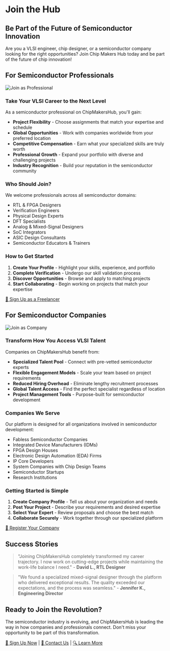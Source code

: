 # Join the Hub

## Be Part of the Future of Semiconductor Innovation

Are you a VLSI engineer, chip designer, or a semiconductor company looking for the right opportunities? Join Chip Makers Hub today and be part of the future of chip innovation!

## For Semiconductor Professionals

![Join as Professional](assets/join-professional.png)

### Take Your VLSI Career to the Next Level

As a semiconductor professional on ChipMakersHub, you'll gain:

- **Project Flexibility** - Choose assignments that match your expertise and schedule
- **Global Opportunities** - Work with companies worldwide from your preferred location
- **Competitive Compensation** - Earn what your specialized skills are truly worth
- **Professional Growth** - Expand your portfolio with diverse and challenging projects
- **Industry Recognition** - Build your reputation in the semiconductor community

### Who Should Join?

We welcome professionals across all semiconductor domains:

- RTL & FPGA Designers
- Verification Engineers
- Physical Design Experts
- DFT Specialists
- Analog & Mixed-Signal Designers
- SoC Integrators
- ASIC Design Consultants
- Semiconductor Educators & Trainers

### How to Get Started

1. **Create Your Profile** - Highlight your skills, experience, and portfolio
2. **Complete Verification** - Undergo our skill validation process
3. **Discover Opportunities** - Browse and apply to matching projects
4. **Start Collaborating** - Begin working on projects that match your expertise

[🔗 Sign Up as a Freelancer](#)

## For Semiconductor Companies

![Join as Company](assets/join-company.png)

### Transform How You Access VLSI Talent

Companies on ChipMakersHub benefit from:

- **Specialized Talent Pool** - Connect with pre-vetted semiconductor experts
- **Flexible Engagement Models** - Scale your team based on project requirements
- **Reduced Hiring Overhead** - Eliminate lengthy recruitment processes
- **Global Talent Access** - Find the perfect specialist regardless of location
- **Project Management Tools** - Purpose-built for semiconductor development

### Companies We Serve

Our platform is designed for all organizations involved in semiconductor development:

- Fabless Semiconductor Companies
- Integrated Device Manufacturers (IDMs)
- FPGA Design Houses
- Electronic Design Automation (EDA) Firms
- IP Core Developers
- System Companies with Chip Design Teams
- Semiconductor Startups
- Research Institutions

### Getting Started is Simple

1. **Create Company Profile** - Tell us about your organization and needs
2. **Post Your Project** - Describe your requirements and desired expertise
3. **Select Your Expert** - Review proposals and choose the best match
4. **Collaborate Securely** - Work together through our specialized platform

[🔗 Register Your Company](#)

## Success Stories

> "Joining ChipMakersHub completely transformed my career trajectory. I now work on cutting-edge projects while maintaining the work-life balance I need." - **David L., RTL Designer**

> "We found a specialized mixed-signal designer through the platform who delivered exceptional results. The quality exceeded our expectations, and the process was seamless." - **Jennifer K., Engineering Director**

## Ready to Join the Revolution?

The semiconductor industry is evolving, and ChipMakersHub is leading the way in how companies and professionals connect. Don't miss your opportunity to be part of this transformation.

[🔗 Sign Up Now](#) | [📩 Contact Us](#) | [🔍 Learn More](#) 